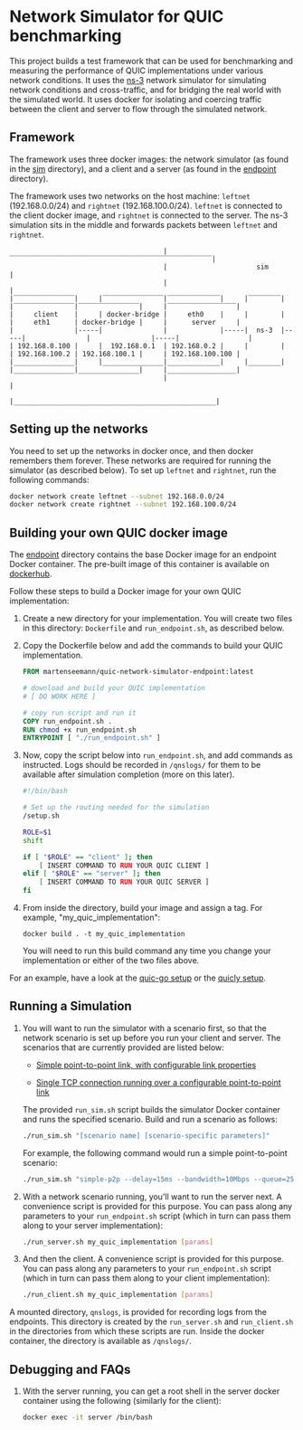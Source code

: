 # Network Simulator for QUIC benchmarking

This project builds a test framework that can be used for benchmarking and
measuring the performance of QUIC implementations under various network
conditions. It uses the [ns-3](https://www.nsnam.org/) network simulator for
simulating network conditions and cross-traffic, and for bridging the real world
with the simulated world. It uses docker for isolating and coercing traffic
between the client and server to flow through the simulated network.

## Framework

The framework uses three docker images: the network simulator (as found in the
[sim](sim) directory), and a client and a server (as found in the
[endpoint](endpoint) directory).

The framework uses two networks on the host machine: `leftnet` (192.168.0.0/24)
and `rightnet` (192.168.100.0/24). `leftnet` is connected to the client docker
image, and `rightnet` is connected to the server. The ns-3 simulation sits in
the middle and forwards packets between `leftnet` and `rightnet`.

```
                                      |‾‾‾‾‾‾‾‾‾‾‾‾‾‾‾‾‾‾‾‾‾‾‾‾‾‾‾‾‾‾‾‾‾‾‾‾‾‾‾‾‾‾‾‾‾‾‾‾‾‾|
                                      |                      sim                         |
                                      |                                                  |      
|‾‾‾‾‾‾‾‾‾‾‾‾‾‾‾|     |‾‾‾‾‾‾‾‾‾‾‾‾‾‾‾|‾‾‾‾‾‾‾‾‾‾‾‾‾|     |‾‾‾‾‾‾‾‾|     |‾‾‾‾‾‾‾‾‾‾‾‾‾‾‾|‾‾‾‾‾‾‾‾‾‾‾‾‾‾‾|     |‾‾‾‾‾‾‾‾‾‾‾‾‾‾‾‾‾|
|     client    |     | docker-bridge |     eth0    |     |        |     |     eth1      | docker-bridge |     |      server     |
|               |-----|               |             |-----|  ns-3  |-----|               |               |-----|                 |
| 192.168.0.100 |     |  192.168.0.1  | 192.168.0.2 |     |        |     | 192.168.100.2 | 192.168.100.1 |     | 192.168.100.100 |
|_______________|     |_______________|_____________|     |________|     |_______________|_______________|     |_________________|
                                      |                                                  |
                                      |__________________________________________________|
```

## Setting up the networks

You need to set up the networks in docker once, and then docker remembers them
forever.  These networks are required for running the simulator (as described
below). To set up `leftnet` and `rightnet`, run the following commands:

```bash
docker network create leftnet --subnet 192.168.0.0/24
docker network create rightnet --subnet 192.168.100.0/24
```

## Building your own QUIC docker image

The [endpoint](endpoint) directory contains the base Docker image for an
endpoint Docker container.  The pre-built image of this container is available
on
[dockerhub](https://hub.docker.com/r/martenseemann/quic-network-simulator-endpoint).

Follow these steps to build a Docker image for your own QUIC implementation:

1. Create a new directory for your implementation. You will create two files in
   this directory: `Dockerfile` and `run_endpoint.sh`, as described below.

1.  Copy the Dockerfile below and add the commands to build your QUIC
    implementation.

    ```dockerfile
    FROM martenseemann/quic-network-simulator-endpoint:latest

    # download and build your QUIC implementation
    # [ DO WORK HERE ]

    # copy run script and run it
    COPY run_endpoint.sh .
    RUN chmod +x run_endpoint.sh
    ENTRYPOINT [ "./run_endpoint.sh" ]
    ```

1. Now, copy the script below into `run_endpoint.sh`, and add commands as
   instructed. Logs should be recorded in `/qnslogs/` for them to be available
   after simulation completion (more on this later).

    ```bash
    #!/bin/bash
    
    # Set up the routing needed for the simulation
    /setup.sh

    ROLE=$1
    shift

    if [ "$ROLE" == "client" ]; then
        [ INSERT COMMAND TO RUN YOUR QUIC CLIENT ]
    elif [ "$ROLE" == "server" ]; then
        [ INSERT COMMAND TO RUN YOUR QUIC SERVER ]
    fi
    ```

1. From inside the directory, build your image and assign a tag. For example,
   "my_quic_implementation":

   ```
   docker build . -t my_quic_implementation
   ```

   You will need to run this build command any time you change your
   implementation or either of the two files above.

For an example, have a look at the [quic-go
setup](https://github.com/marten-seemann/quic-go-docker) or the [quicly
setup](https://github.com/h2o/h2o-qns).


## Running a Simulation

1. You will want to run the simulator with a scenario first, so that the network
   scenario is set up before you run your client and server. The scenarios that
   are currently provided are listed below:
   
   * [Simple point-to-point link, with configurable link properties](sim/scenarios/simple-p2p)

   * [Single TCP connection running over a configurable point-to-point link](sim/scenarios/tcp-cross-traffic)


    The provided `run_sim.sh` script builds the simulator Docker container and runs
    the specified scenario. Build and run a scenario as follows:

    ```bash
    ./run_sim.sh "[scenario name] [scenario-specific parameters]"
    ```

    For example, the following command would run a simple point-to-point scenario:
    ```bash
    ./run_sim.sh "simple-p2p --delay=15ms --bandwidth=10Mbps --queue=25"
    ```

1. With a network scenario running, you'll want to run the server next.  A
   convenience script is provided for this purpose. You can pass along any
   parameters to your `run_endpoint.sh` script (which in turn can pass them
   along to your server implementation):

   ```bash
   ./run_server.sh my_quic_implementation [params]
   ```

1. And then the client. A convenience script is provided for this purpose. You
   can pass along any parameters to your `run_endpoint.sh` script (which in turn
   can pass them along to your client implementation):

   ```bash
   ./run_client.sh my_quic_implementation [params]
   ```

A mounted directory, `qnslogs`, is provided for recording logs from the
endpoints. This directory is created by the `run_server.sh` and `run_client.sh`
in the directories from which these scripts are run. Inside the docker
container, the directory is available as `/qnslogs/`.


## Debugging and FAQs

1. With the server running, you can get a root shell in the server docker
   container using the following (similarly for the client):

   ```bash
   docker exec -it server /bin/bash
   ```
